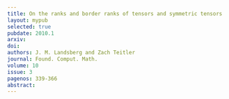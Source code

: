 ```yaml
---
title: On the ranks and border ranks of tensors and symmetric tensors
layout: mypub
selected: true
pubdate: 2010.1
arxiv: 
doi: 
authors: J. M. Landsberg and Zach Teitler
journal: Found. Comput. Math.
volume: 10
issue: 3
pagenos: 339-366
abstract:
---
```

